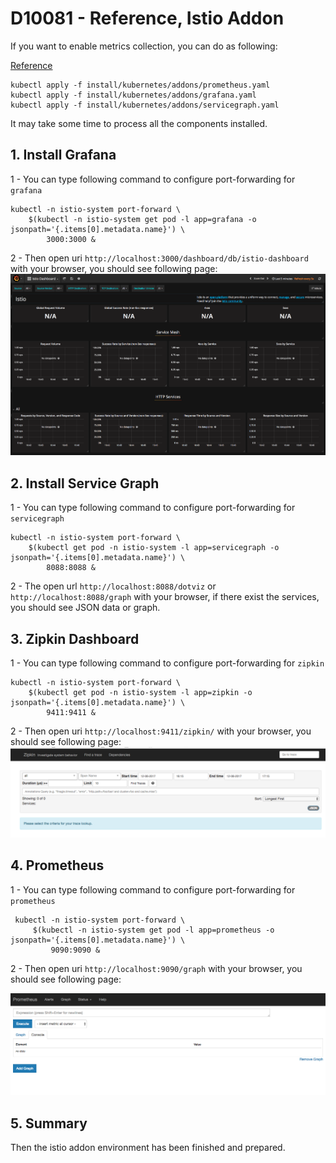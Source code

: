 # D10081 - Reference, Istio Addon

If you want to enable metrics collection, you can do as following:

[Reference](https://istio-releases.github.io/v0.1/docs/tasks/installing-istio.html)

```shell
kubectl apply -f install/kubernetes/addons/prometheus.yaml
kubectl apply -f install/kubernetes/addons/grafana.yaml
kubectl apply -f install/kubernetes/addons/servicegraph.yaml
```

It may take some time to process all the components installed.

## 1. Install Grafana

1 - You can type following command to configure port-forwarding for `grafana`

```shell
kubectl -n istio-system port-forward \
    $(kubectl -n istio-system get pod -l app=grafana -o jsonpath='{.items[0].metadata.name}') \
        3000:3000 &
```

2 - Then open uri `http://localhost:3000/dashboard/db/istio-dashboard` with your browser, you should see following page:![](/doc/image/istio-grafana.png)

## 2. Install Service Graph

1 - You can type following command to configure port-forwarding for `servicegraph`

```shell
kubectl -n istio-system port-forward \
    $(kubectl get pod -n istio-system -l app=servicegraph -o jsonpath='{.items[0].metadata.name}') \
        8088:8088 &
```

2 - The open url `http://localhost:8088/dotviz` or `http://localhost:8088/graph` with your browser, if there exist the services, you should see JSON data or graph.

## 3. Zipkin Dashboard

1 - You can type following command to configure port-forwarding for `zipkin`

```shell
kubectl -n istio-system port-forward \
    $(kubectl get pod -n istio-system -l app=zipkin -o jsonpath='{.items[0].metadata.name}') \
        9411:9411 &
```

2 - Then open uri `http://localhost:9411/zipkin/` with your browser, you should see following page:![](/doc/image/istio-zipkin.png)

## 4. Prometheus

1 - You can type following command to configure port-forwarding for `prometheus`

```shell
 kubectl -n istio-system port-forward \
     $(kubectl -n istio-system get pod -l app=prometheus -o jsonpath='{.items[0].metadata.name}') \
         9090:9090 &
```

2 - Then open uri `http://localhost:9090/graph` with your browser, you should see following page:

![](/doc/image/istio-prome.png)

## 5. Summary

Then the istio addon environment has been finished and prepared.

